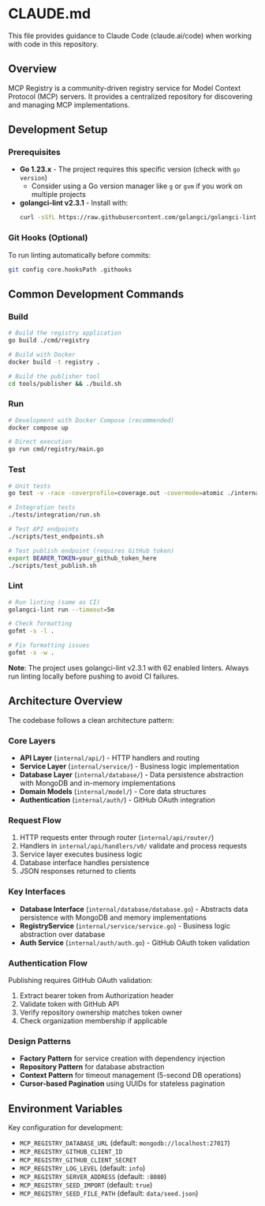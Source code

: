 # CLAUDE.md

This file provides guidance to Claude Code (claude.ai/code) when working with code in this repository.

## Overview
MCP Registry is a community-driven registry service for Model Context Protocol (MCP) servers. It provides a centralized repository for discovering and managing MCP implementations.

## Development Setup

### Prerequisites
- **Go 1.23.x** - The project requires this specific version (check with `go version`)
  - Consider using a Go version manager like `g` or `gvm` if you work on multiple projects
- **golangci-lint v2.3.1** - Install with:
  ```bash
  curl -sSfL https://raw.githubusercontent.com/golangci/golangci-lint/master/install.sh | sh -s -- -b $(go env GOPATH)/bin v2.3.1
  ```

### Git Hooks (Optional)
To run linting automatically before commits:
```bash
git config core.hooksPath .githooks
```

## Common Development Commands

### Build
```bash
# Build the registry application
go build ./cmd/registry

# Build with Docker
docker build -t registry .

# Build the publisher tool
cd tools/publisher && ./build.sh
```

### Run
```bash
# Development with Docker Compose (recommended)
docker compose up

# Direct execution
go run cmd/registry/main.go
```

### Test
```bash
# Unit tests
go test -v -race -coverprofile=coverage.out -covermode=atomic ./internal/...

# Integration tests
./tests/integration/run.sh

# Test API endpoints
./scripts/test_endpoints.sh

# Test publish endpoint (requires GitHub token)
export BEARER_TOKEN=your_github_token_here
./scripts/test_publish.sh
```

### Lint
```bash
# Run linting (same as CI)
golangci-lint run --timeout=5m

# Check formatting
gofmt -s -l .

# Fix formatting issues
gofmt -s -w .
```

**Note**: The project uses golangci-lint v2.3.1 with 62 enabled linters. Always run linting locally before pushing to avoid CI failures.

## Architecture Overview

The codebase follows a clean architecture pattern:

### Core Layers
- **API Layer** (`internal/api/`) - HTTP handlers and routing
- **Service Layer** (`internal/service/`) - Business logic implementation  
- **Database Layer** (`internal/database/`) - Data persistence abstraction with MongoDB and in-memory implementations
- **Domain Models** (`internal/model/`) - Core data structures
- **Authentication** (`internal/auth/`) - GitHub OAuth integration

### Request Flow
1. HTTP requests enter through router (`internal/api/router/`)
2. Handlers in `internal/api/handlers/v0/` validate and process requests
3. Service layer executes business logic
4. Database interface handles persistence
5. JSON responses returned to clients

### Key Interfaces
- **Database Interface** (`internal/database/database.go`) - Abstracts data persistence with MongoDB and memory implementations
- **RegistryService** (`internal/service/service.go`) - Business logic abstraction over database
- **Auth Service** (`internal/auth/auth.go`) - GitHub OAuth token validation

### Authentication Flow
Publishing requires GitHub OAuth validation:
1. Extract bearer token from Authorization header
2. Validate token with GitHub API
3. Verify repository ownership matches token owner
4. Check organization membership if applicable

### Design Patterns
- **Factory Pattern** for service creation with dependency injection
- **Repository Pattern** for database abstraction
- **Context Pattern** for timeout management (5-second DB operations)
- **Cursor-based Pagination** using UUIDs for stateless pagination

## Environment Variables
Key configuration for development:
- `MCP_REGISTRY_DATABASE_URL` (default: `mongodb://localhost:27017`)
- `MCP_REGISTRY_GITHUB_CLIENT_ID` 
- `MCP_REGISTRY_GITHUB_CLIENT_SECRET`
- `MCP_REGISTRY_LOG_LEVEL` (default: `info`)
- `MCP_REGISTRY_SERVER_ADDRESS` (default: `:8080`)
- `MCP_REGISTRY_SEED_IMPORT` (default: `true`)
- `MCP_REGISTRY_SEED_FILE_PATH` (default: `data/seed.json`)